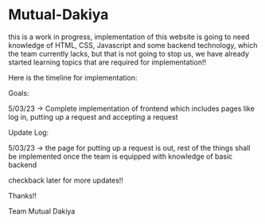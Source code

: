 # Mutual-Dakiya
this is a work in progress, implementation of this website is going to need knowledge of HTML, CSS, Javascript and some backend technology, which the team currently lacks, but that is not going to stop us, we have already started learning topics that are required for implementation!! 

Here is the timeline for implementation:

Goals:

5/03/23 -> Complete implementation of frontend which includes pages like log in, putting up a request and accepting a request

Update Log:

5/03/23 -> the page for putting up a request is out, rest of the things shall be implemented once the team is equipped with knowledge of basic backend

checkback later for more updates!! 

Thanks!!

Team Mutual Dakiya
